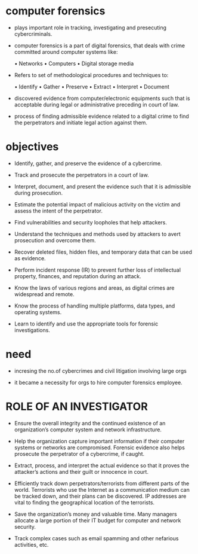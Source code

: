 # computer forensics
    
* plays important role in tracking, investigating and presecuting cybercriminals.

* computer forensics is a part of digital forensics, that deals with crime committed around computer systems like:

  • Networks
  • Computers
  • Digital storage media

* Refers to set of methodological procedures and techniques to:

  • Identify
  • Gather
  • Preserve
  • Extract 
  • Interpret
  • Document

* discovered evidence from computer/electronic equipments such that is acceptable during legal or administrative preceding in court of law.

* process of finding admissible evidence related to a digital crime to find the perpetrators and initiate legal action against them.

# objectives

* Identify, gather, and preserve the evidence of a cybercrime.

* Track and prosecute the perpetrators in a court of law.

* Interpret, document, and present the evidence such that it is admissible during prosecution.

* Estimate the potential impact of malicious activity on the victim and assess the intent of the perpetrator.

* Find vulnerabilities and security loopholes that help attackers.

* Understand the techniques and methods used by attackers to avert prosecution and overcome them.

* Recover deleted files, hidden files, and temporary data that can be used as evidence.

* Perform incident response (IR) to prevent further loss of intellectual property, finances, and reputation during an attack.

* Know the laws of various regions and areas, as digital crimes are widespread and remote.

* Know the process of handling multiple platforms, data types, and operating systems.

* Learn to identify and use the appropriate tools for forensic investigations.

# need

* incresing the no.of cybercrimes and civil litigation involving large orgs 

* it became a necessity for orgs to hire computer forensics employee.

# ROLE OF AN INVESTIGATOR 

* Ensure the overall integrity and the continued existence of an organization’s computer system and network infrastructure.

* Help the organization capture important information if their computer systems or networks are compromised. Forensic evidence also helps prosecute the perpetrator of a cybercrime, if caught.

* Extract, process, and interpret the actual evidence so that it proves the attacker’s actions and their guilt or innocence in court.

* Efficiently track down perpetrators/terrorists from different parts of the world. Terrorists who use the Internet as a communication medium can be tracked down, and their plans can be discovered. IP addresses are vital to finding the geographical location of the terrorists.

* Save the organization’s money and valuable time. Many managers allocate a large portion of their IT budget for computer and network security.

* Track complex cases such as email spamming and other nefarious activities, etc. 
